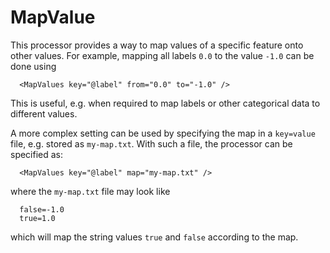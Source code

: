 MapValue
========

This processor provides a way to map values of a specific feature
onto other values. For example, mapping all labels `0.0` to the
value `-1.0` can be done using

      <MapValues key="@label" from="0.0" to="-1.0" />
      
This is useful, e.g. when required to map labels or other categorical
data to different values.

A more complex setting can be used by specifying the map in a `key=value`
file, e.g. stored as `my-map.txt`. With such a file, the processor can
be specified as:

      <MapValues key="@label" map="my-map.txt" />
      
where the `my-map.txt` file may look like

      false=-1.0
      true=1.0
      
which will map the string values `true` and `false` according to the map. 